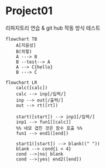 # Project01
리파지토리 연습 &amp; git hub 작동 방식 테스트

```mermaid
flowchart TB
    A[지윤성]
    B(히힣)
    A ---> B
    B --test--> A
    A --> C{hello}
    B ---> C
```

```mermaid
flowchart LR
    calc([calc])
    calc --> inp[/입력/]
    inp --> out[/출력/]
    out --> rt([rt])

    start([start]) --> inp1[/입력/]
    inp1 --> fun1[[calc]] 
    %% 네모 겹친 것은 함수 호출 %%
    fun1 --> end1([end])

    start1([start]) --> blank((" "))
    blank --> cond{i < 4}
    cond -->|no| blank
    cond -->|yes| end2([end])
```